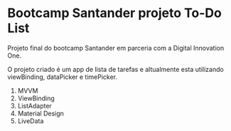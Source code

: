 # Bootcamp Santander projeto To-Do List

Projeto final do bootcamp Santander em parceria com a Digital Innovation One.

O projeto criado é um app de lista de tarefas e altualmente esta utilizando viewBinding, dataPicker e timePicker.

1. MVVM
2. ViewBinding
3. ListAdapter
4. Material Design
5. LiveData

